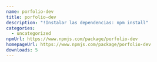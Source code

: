 ```yaml
---
name: porfolio-dev
title: porfolio-dev
description: "!Instalar las dependencias: npm install"
categories:
  - uncategorized
npmUrl: https://www.npmjs.com/package/porfolio-dev
homepageUrl: https://www.npmjs.com/package/porfolio-dev
downloads: 5
---
```

